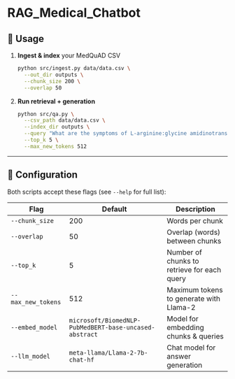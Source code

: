 # RAG_Medical_Chatbot

## 🚀 Usage

1. **Ingest & index** your MedQuAD CSV

   ```bash
   python src/ingest.py data/data.csv \
     --out_dir outputs \
     --chunk_size 200 \
     --overlap 50
   ```

2. **Run retrieval + generation**

   ```bash
   python src/qa.py \
     --csv_path data/data.csv \
     --index_dir outputs \
     --query "What are the symptoms of L-arginine:glycine amidinotransferase deficiency?" \
     --top_k 5 \
     --max_new_tokens 512
   ```


---

## 🔧 Configuration

Both scripts accept these flags (see `--help` for full list):

| Flag               | Default                                                | Description                                 |
| ------------------ | ------------------------------------------------------ | ------------------------------------------- |
| `--chunk_size`     | 200                                                    | Words per chunk                             |
| `--overlap`        | 50                                                     | Overlap (words) between chunks              |
| `--top_k`          | 5                                                      | Number of chunks to retrieve for each query |
| `--max_new_tokens` | 512                                                    | Maximum tokens to generate with Llama-2     |
| `--embed_model`    | `microsoft/BiomedNLP-PubMedBERT-base-uncased-abstract` | Model for embedding chunks & queries        |
| `--llm_model`      | `meta-llama/Llama-2-7b-chat-hf`                        | Chat model for answer generation            |


